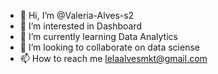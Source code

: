 - 👋 Hi, I’m @Valeria-Alves-s2
- 👀 I’m interested in  Dashboard
- 🌱 I’m currently learning Data Analytics
- 💞️ I’m looking to collaborate on data sciense
- 📫 How to reach me  lelaalvesmkt@gmail.com
<!---
Valeria-Alves-s2/Valeria-Alves-s2 is a ✨ special ✨ repository because its `README.md` (this file) appears on your GitHub profile.
You can click the Preview link to take a look at your changes.
--->
